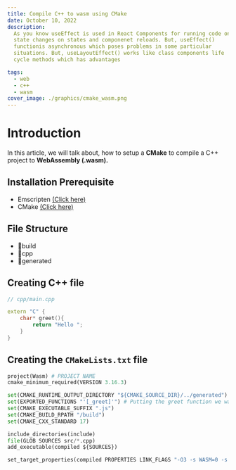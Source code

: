 ```yaml
---
title: Compile C++ to wasm using CMake
date: October 10, 2022
description:
  As you know useEffect is used in React Components for running code on
  state changes on states and componenet reloads. But, useEffect()
  functionis asynchronous which poses problems in some particular
  situations. But, useLayoutEffect() works like class components life
  cycle methods which has advantages

tags:
  - web
  - c++
  - wasm
cover_image: ./graphics/cmake_wasm.png
---
```


# Introduction

In this article, we will talk about, how to setup a **CMake** to compile a C++ project to **WebAssembly (.wasm).**

## Installation Prerequisite

- Emscripten [(Click here)](https://emscripten.org/docs/getting_started/downloads.html)
- CMake [(Click here)](https://cmake.org/download/)

## File Structure

- 📂build
- 📂cpp
- 📂generated

## Creating C++ file

```c++
// cpp/main.cpp

extern "C" {
	char* greet(){
		return "Hello ";
	}
}

```

## Creating the `CMakeLists.txt` file

```python
project(Wasm) # PROJECT NAME
cmake_minimum_required(VERSION 3.16.3)

set(CMAKE_RUNTIME_OUTPUT_DIRECTORY "${CMAKE_SOURCE_DIR}/../generated")
set(EXPORTED_FUNCTIONS "'[_greet]'") # Putting the greet function we want to export
set(CMAKE_EXECUTABLE_SUFFIX ".js")
set(CMAKE_BUILD_RPATH "/build")
set(CMAKE_CXX_STANDARD 17)

include_directories(include)
file(GLOB SOURCES src/*.cpp)
add_executable(compiled ${SOURCES})

set_target_properties(compiled PROPERTIES LINK_FLAGS "-O3 -s WASM=0 -s EXPORTED_FUNCTIONS=${EXPORTED_FUNCTIONS}")
```
